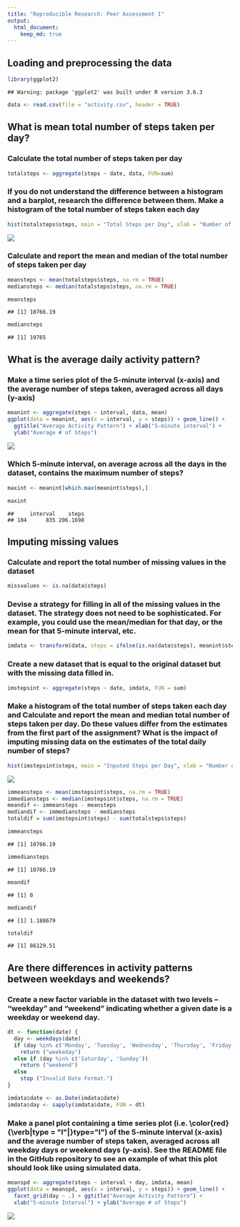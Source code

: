 ```yaml
---
title: "Reproducible Research: Peer Assessment 1"
output: 
  html_document:
    keep_md: true
---
```



## Loading and preprocessing the data


```r
library(ggplot2)
```

```
## Warning: package 'ggplot2' was built under R version 3.6.3
```

```r
data <- read.csv(file = "activity.csv", header = TRUE)
```

## What is mean total number of steps taken per day?

### Calculate the total number of steps taken per day


```r
totalsteps <- aggregate(steps ~ date, data, FUN=sum)
```
### If you do not understand the difference between a histogram and a barplot, research the difference between them. Make a histogram of the total number of steps taken each day


```r
hist(totalsteps$steps, main = "Total Steps per Day", xlab = "Number of Steps", ylab = "# of Days")
```

![](PA1_template_files/figure-html/unnamed-chunk-3-1.png)<!-- -->

### Calculate and report the mean and median of the total number of steps taken per day


```r
meansteps <- mean(totalsteps$steps, na.rm = TRUE)
mediansteps <- median(totalsteps$steps, na.rm = TRUE)

meansteps
```

```
## [1] 10766.19
```

```r
mediansteps
```

```
## [1] 10765
```

## What is the average daily activity pattern?

### Make a time series plot of the 5-minute interval (x-axis) and the average number of steps taken, averaged across all days (y-axis)

```r
meanint <- aggregate(steps ~ interval, data, mean)
ggplot(data = meanint, aes(x = interval, y = steps)) + geom_line() +
  ggtitle("Average Activity Pattern") + xlab("5-minute interval") +
  ylab("Average # of Steps")
```

![](PA1_template_files/figure-html/unnamed-chunk-5-1.png)<!-- -->

### Which 5-minute interval, on average across all the days in the dataset, contains the maximum number of steps?


```r
maxint <- meanint[which.max(meanint$steps),]

maxint
```

```
##     interval    steps
## 104      835 206.1698
```

## Imputing missing values

### Calculate and report the total number of missing values in the dataset


```r
missvalues <- is.na(data$steps)
```

### Devise a strategy for filling in all of the missing values in the dataset. The strategy does not need to be sophisticated. For example, you could use the mean/median for that day, or the mean for that 5-minute interval, etc.


```r
imdata <- transform(data, steps = ifelse(is.na(data$steps), meanint$steps[match(data$interval, meanint$interval)],data$steps))
```

### Create a new dataset that is equal to the original dataset but with the missing data filled in.


```r
imstepsint <- aggregate(steps ~ date, imdata, FUN = sum)
```

### Make a histogram of the total number of steps taken each day and Calculate and report the mean and median total number of steps taken per day. Do these values differ from the estimates from the first part of the assignment? What is the impact of imputing missing data on the estimates of the total daily number of steps?


```r
hist(imstepsint$steps, main = "Inputed Steps per Day", xlab = "Number of Steps")
```

![](PA1_template_files/figure-html/unnamed-chunk-10-1.png)<!-- -->

```r
immeansteps <- mean(imstepsint$steps, na.rm = TRUE)
immediansteps <- median(imstepsint$steps, na.rm = TRUE)
meandif <- immeansteps - meansteps
mediandif <- immediansteps - mediansteps
totaldif = sum(imstepsint$steps) - sum(totalsteps$steps)

immeansteps
```

```
## [1] 10766.19
```

```r
immediansteps
```

```
## [1] 10766.19
```

```r
meandif
```

```
## [1] 0
```

```r
mediandif
```

```
## [1] 1.188679
```

```r
totaldif
```

```
## [1] 86129.51
```

## Are there differences in activity patterns between weekdays and weekends?

### Create a new factor variable in the dataset with two levels – “weekday” and “weekend” indicating whether a given date is a weekday or weekend day.

```r
dt <- function(date) {
  day <- weekdays(date)
  if (day %in% c('Monday', 'Tuesday', 'Wednesday', 'Thursday', 'Friday'))
    return ("weekeday")
  else if (day %in% c('Saturday', 'Sunday'))
    return ("weekend")
  else
    stop ("Invalid Date Format.")
}

imdata$date <- as.Date(imdata$date)
imdata$day <- sapply(imdata$date, FUN = dt)
```

### Make a panel plot containing a time series plot (i.e. \color{red}{\verb|type = "l"|}type="l") of the 5-minute interval (x-axis) and the average number of steps taken, averaged across all weekday days or weekend days (y-axis). See the README file in the GitHub repository to see an example of what this plot should look like using simulated data.


```r
meanspd <- aggregate(steps ~ interval + day, imdata, mean)
ggplot(data = meanspd, aes(x = interval, y = steps)) + geom_line() +
  facet_grid(day ~ .) + ggtitle("Average Activity Pattern") +
  xlab("5-minute Interval") + ylab("Average # of Steps")
```

![](PA1_template_files/figure-html/unnamed-chunk-12-1.png)<!-- -->
